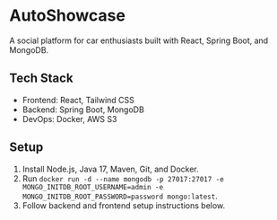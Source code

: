# AutoShowcase
A social platform for car enthusiasts built with React, Spring Boot, and MongoDB.

## Tech Stack
- Frontend: React, Tailwind CSS
- Backend: Spring Boot, MongoDB
- DevOps: Docker, AWS S3

## Setup
1. Install Node.js, Java 17, Maven, Git, and Docker.
2. Run `docker run -d --name mongodb -p 27017:27017 -e MONGO_INITDB_ROOT_USERNAME=admin -e MONGO_INITDB_ROOT_PASSWORD=password mongo:latest`.
3. Follow backend and frontend setup instructions below.
